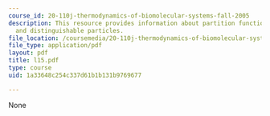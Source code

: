 ```yaml
---
course_id: 20-110j-thermodynamics-of-biomolecular-systems-fall-2005
description: This resource provides information about partition functions for independent
  and distinguishable particles.
file_location: /coursemedia/20-110j-thermodynamics-of-biomolecular-systems-fall-2005/1a33648c254c337d61b1b131b9769677_l15.pdf
file_type: application/pdf
layout: pdf
title: l15.pdf
type: course
uid: 1a33648c254c337d61b1b131b9769677

---
```

None